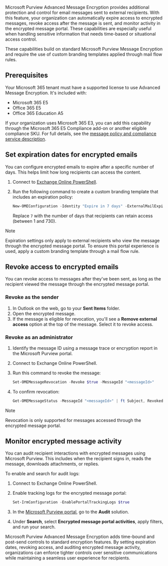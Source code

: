 Microsoft Purview Advanced Message Encryption provides additional protection and control for email messages sent to external recipients. With this feature, your organization can automatically expire access to encrypted messages, revoke access after the message is sent, and monitor activity in the encrypted message portal. These capabilities are especially useful when handling sensitive information that needs time-based or situational access control.

These capabilities build on standard Microsoft Purview Message Encryption and require the use of custom branding templates applied through mail flow rules.

## Prerequisites

Your Microsoft 365 tenant must have a supported license to use Advanced Message Encryption. It's included with:

- Microsoft 365 E5
- Office 365 E5
- Office 365 Education A5

If your organization uses Microsoft 365 E3, you can add this capability through the Microsoft 365 E5 Compliance add-on or another eligible compliance SKU. For full details, see the [message policy and compliance service description](/office365/servicedescriptions/exchange-online-service-description/message-policy-and-compliance?azure-portal=true).

## Set expiration dates for encrypted emails

You can configure encrypted emails to expire after a specific number of days. This helps limit how long recipients can access the content.

1. Connect to [Exchange Online PowerShell](/powershell/exchange/connect-to-exchange-online-powershell?azure-portal=true).
1. Run the following command to create a custom branding template that includes an expiration policy:

   ```powershell
   New-OMEConfiguration -Identity "Expire in 7 days" -ExternalMailExpiryInDays 7
   ```

   Replace `7` with the number of days that recipients can retain access (between 1 and 730).

> [!NOTE]
> Expiration settings only apply to external recipients who view the message through the encrypted message portal. To ensure this portal experience is used, apply a custom branding template through a mail flow rule.

## Revoke access to encrypted emails

You can revoke access to messages after they've been sent, as long as the recipient viewed the message through the encrypted message portal.

### Revoke as the sender

1. In Outlook on the web, go to your **Sent Items** folder.
1. Open the encrypted message.
1. If the message is eligible for revocation, you'll see a **Remove external access** option at the top of the message. Select it to revoke access.

### Revoke as an administrator

1. Identify the message ID using a message trace or encryption report in the Microsoft Purview portal.
1. Connect to Exchange Online PowerShell.
1. Run this command to revoke the message:

   ```powershell
   Set-OMEMessageRevocation -Revoke $true -MessageId "<messageId>"
   ```

1. To confirm revocation:

   ```powershell
   Get-OMEMessageStatus -MessageId "<messageId>" | ft Subject, Revoked
   ```

> [!NOTE]
> Revocation is only supported for messages accessed through the encrypted message portal.

## Monitor encrypted message activity

You can audit recipient interactions with encrypted messages using Microsoft Purview. This includes when the recipient signs in, reads the message, downloads attachments, or replies.

To enable and search for audit logs:

1. Connect to Exchange Online PowerShell.
1. Enable tracking logs for the encrypted message portal:

   ```powershell
   Set-IrmConfiguration -EnablePortalTrackingLogs $true
   ```

1. In the [Microsoft Purview portal](https://purview.microsoft.com?azure-portal=true), go to the **Audit** solution.
1. Under **Search**, select **Encrypted message portal activities**, apply filters, and run your search.

Microsoft Purview Advanced Message Encryption adds time-bound and post-send controls to standard encryption features. By setting expiration dates, revoking access, and auditing encrypted message activity, organizations can enforce tighter controls over sensitive communications while maintaining a seamless user experience for recipients.
